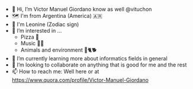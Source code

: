 - 👋 Hi, I’m Victor Manuel Giordano know as well @vituchon
- 🗺️ I'm from Argentina (America) 🇦🇷
- 🦁 I'm Leonine  (Zodiac sign)
- 👀 I’m interested in ...
  - Pizza 🍕
  - Music 🎸🎷
  - Animals and environment 💚🐈🐕
- 🌱 I’m currently learning more about informatics fields in general 
- 💞️ I’m looking to collaborate on anything that is good for me and the rest
- 📫 How to reach me: Well here or at https://www.quora.com/profile/Victor-Manuel-Giordano 

<!---
vituchon/vituchon is a ✨ special ✨ repository because its `README.md` (this file) appears on your GitHub profile.
You can click the Preview link to take a look at your changes.
--->
